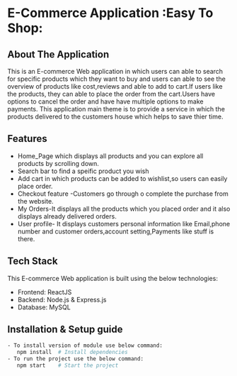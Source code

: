 # E-Commerce Application :Easy To Shop:
## About The Application

This is an E-commerce Web application in which users can able to search for specific  products which they want to buy and users can able to see the overview of products like cost,reviews and able to add to cart.If users like the products, they can able to place the order from the cart.Users have options to cancel the order and have have multiple options to make payments.
This application main theme is to provide a service in which the products delivered to the customers house which helps to save thier time.
## Features

- Home_Page which displays all products and you can explore all products by scrolling down.
- Search bar to find a speific product you wish
- Add cart in which products can be added to wishlist,so users can easily place order.
- Checkout feature -Customers go through o complete the purchase from the website.
- My Orders-It displays all the products which you placed order and it also displays already delivered orders.
- User profile- It displays customers personal information like Email,phone number and customer orders,account setting,Payments like stuff is there.
## Tech Stack
This E-commerce Web application is built using the below technologies:
- Frontend: ReactJS 
- Backend: Node.js & Express.js 
- Database: MySQL 
## Installation & Setup guide 
```sh
- To install version of module use below command:
   npm install  # Install dependencies
- To run the project use the below command:
   npm start    # Start the project









